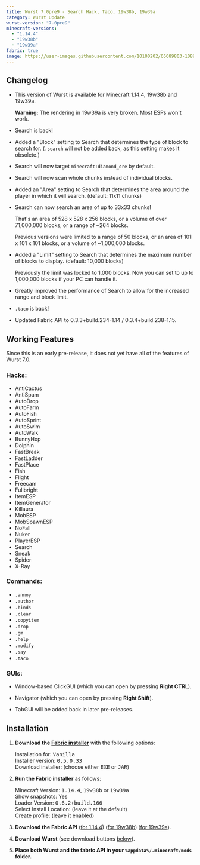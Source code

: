 ```yaml
---
title: Wurst 7.0pre9 - Search Hack, Taco, 19w38b, 19w39a
category: Wurst Update
wurst-version: "7.0pre9"
minecraft-versions:
  - "1.14.4"
  - "19w38b"
  - "19w39a"
fabric: true
image: https://user-images.githubusercontent.com/10100202/65689803-1089c700-e06e-11e9-9e67-3e4766b36a0b.jpg
---
```

## Changelog

- This version of Wurst is available for Minecraft 1.14.4, 19w38b and 19w39a.
  
  **Warning:** The rendering in 19w39a is very broken. Most ESPs won't work.

- Search is back!

- Added a "Block" setting to Search that determines the type of block to search for. (`.search` will not be added back, as this setting makes it obsolete.)

- Search will now target `minecraft:diamond_ore` by default.

- Search will now scan whole chunks instead of individual blocks.

- Added an "Area" setting to Search that determines the area around the player in which it will search. (default: 11x11 chunks)

- Search can now search an area of up to 33x33 chunks!

  That's an area of 528 x 528 x 256 blocks, or a volume of over 71,000,000 blocks, or a range of ~264 blocks.

  Previous versions were limited to a range of 50 blocks, or an area of 101 x 101 x 101 blocks, or a volume of ~1,000,000 blocks.

- Added a "Limit" setting to Search that determines the maximum number of blocks to display. (default: 10,000 blocks)

  Previously the limit was locked to 1,000 blocks. Now you can set to up to 1,000,000 blocks if your PC can handle it.

- Greatly improved the performance of Search to allow for the increased range and block limit.

- `.taco` is back!

- Updated Fabric API to 0.3.3+build.234-1.14 / 0.3.4+build.238-1.15.

## Working Features

Since this is an early pre-release, it does not yet have all of the features of Wurst 7.0.

### Hacks:

- AntiCactus
- AntiSpam
- AutoDrop
- AutoFarm
- AutoFish
- AutoSprint
- AutoSwim
- AutoWalk
- BunnyHop
- Dolphin
- FastBreak
- FastLadder
- FastPlace
- Fish
- Flight
- Freecam
- Fullbright
- ItemESP
- ItemGenerator
- Killaura
- MobESP
- MobSpawnESP
- NoFall
- Nuker
- PlayerESP
- Search
- Sneak
- Spider
- X-Ray

### Commands:

- `.annoy`
- `.author`
- `.binds`
- `.clear`
- `.copyitem`
- `.drop`
- `.gm`
- `.help`
- `.modify`
- `.say`
- `.taco`

### GUIs:

- Window-based ClickGUI (which you can open by pressing **Right CTRL**).

- Navigator (which you can open by pressing **Right Shift**).

- TabGUI will be added back in later pre-releases.

## Installation

1. **Download the <a href="https://fabricmc.net/use/" target="_blank" rel="nofollow">Fabric installer</a>** with the following options:

   Installation for: <kbd>Vanilla</kbd>  
   Installer version: <kbd>0.5.0.33</kbd>  
   Download installer: (choose either <kbd>EXE</kbd> or <kbd>JAR</kbd>)

1. **Run the Fabric installer** as follows:

   Minecraft Version: <kbd>1.14.4</kbd>, <kbd>19w38b</kbd> or <kbd>19w39a</kbd>  
   Show snapshots: Yes  
   Loader Version: <kbd>0.6.2+build.166</kbd>  
   Select Install Location: (leave it at the default)  
   Create profile: (leave it enabled)

1. **Download the Fabric API** (<a href="https://www.curseforge.com/minecraft/mc-mods/fabric-api/files/2791092" target="_blank" rel="nofollow">for 1.14.4</a>) (<a href="https://www.curseforge.com/minecraft/mc-mods/fabric-api/files/2794490" target="_blank" rel="nofollow">for 19w38b</a>) (<a href="https://www.curseforge.com/minecraft/mc-mods/fabric-api/files/2798869" target="_blank" rel="nofollow">for 19w39a</a>).

1. **Download Wurst** (see download buttons [below](#downloads)).

1. **Place both Wurst and the fabric API in your `%appdata%/.minecraft/mods` folder.**
